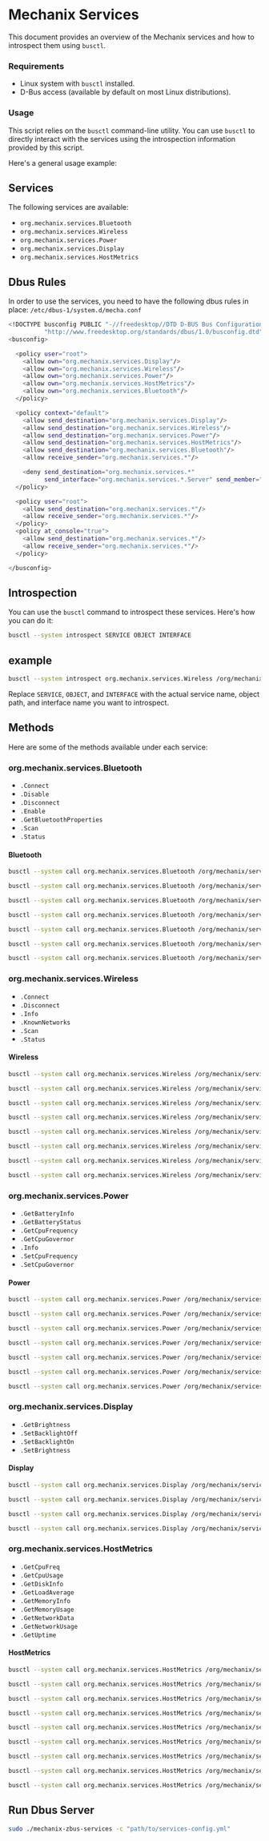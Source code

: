 # Mechanix Services

This document provides an overview of the Mechanix services and how to introspect them using `busctl`.

### Requirements

- Linux system with `busctl` installed.
- D-Bus access (available by default on most Linux distributions).

### Usage

This script relies on the `busctl` command-line utility. You can use `busctl` to directly interact with the services using the introspection information provided by this script.

Here's a general usage example:

## Services

The following services are available:

- `org.mechanix.services.Bluetooth`
- `org.mechanix.services.Wireless`
- `org.mechanix.services.Power`
- `org.mechanix.services.Display`
- `org.mechanix.services.HostMetrics`

## Dbus Rules

In order to use the services, you need to have the following dbus rules in place: `/etc/dbus-1/system.d/mecha.conf`

```bash
<!DOCTYPE busconfig PUBLIC "-//freedesktop//DTD D-BUS Bus Configuration 1.0//EN"
          "http://www.freedesktop.org/standards/dbus/1.0/busconfig.dtd">
<busconfig>

  <policy user="root">
    <allow own="org.mechanix.services.Display"/>
    <allow own="org.mechanix.services.Wireless"/>
    <allow own="org.mechanix.services.Power"/>
    <allow own="org.mechanix.services.HostMetrics"/>
    <allow own="org.mechanix.services.Bluetooth"/>
  </policy>

  <policy context="default">
    <allow send_destination="org.mechanix.services.Display"/>
    <allow send_destination="org.mechanix.services.Wireless"/>
    <allow send_destination="org.mechanix.services.Power"/>
    <allow send_destination="org.mechanix.services.HostMetrics"/>
    <allow send_destination="org.mechanix.services.Bluetooth"/>
    <allow receive_sender="org.mechanix.services.*"/>

    <deny send_destination="org.mechanix.services.*"
          send_interface="org.mechanix.services.*.Server" send_member="SetHostName"/>
  </policy>

  <policy user="root">
    <allow send_destination="org.mechanix.services.*"/>
    <allow receive_sender="org.mechanix.services.*"/>
  </policy>
  <policy at_console="true">
    <allow send_destination="org.mechanix.services.*"/>
    <allow receive_sender="org.mechanix.services.*"/>
  </policy>

</busconfig>
```

## Introspection

You can use the `busctl` command to introspect these services. Here's how you can do it:

```bash
busctl --system introspect SERVICE OBJECT INTERFACE
```

## example

```bash
busctl --system introspect org.mechanix.services.Wireless /org/mechanix/services/Wireless org.mechanix.services.Wireless Scan
```

Replace `SERVICE`, `OBJECT`, and `INTERFACE` with the actual service name, object path, and interface name you want to introspect.

## Methods

Here are some of the methods available under each service:

### org.mechanix.services.Bluetooth

- `.Connect`
- `.Disable`
- `.Disconnect`
- `.Enable`
- `.GetBluetoothProperties`
- `.Scan`
- `.Status`

#### Bluetooth

```bash
busctl --system call org.mechanix.services.Bluetooth /org/mechanix/services/Bluetooth org.mechanix.services.Bluetooth Scan
```

```bash
busctl --system call org.mechanix.services.Bluetooth /org/mechanix/services/Bluetooth org.mechanix.services.Bluetooth Connect s "address"
```

```bash
busctl --system call org.mechanix.services.Bluetooth /org/mechanix/services/Bluetooth org.mechanix.services.Bluetooth Disconnect s "id"
```

```bash
busctl --system call org.mechanix.services.Bluetooth /org/mechanix/services/Bluetooth org.mechanix.services.Bluetooth Enable
```

```bash
busctl --system call org.mechanix.services.Bluetooth /org/mechanix/services/Bluetooth org.mechanix.services.Bluetooth Disable
```

```bash
busctl --system call org.mechanix.services.Bluetooth /org/mechanix/services/Bluetooth org.mechanix.services.Bluetooth Status
```

```bash
busctl --system call org.mechanix.services.Bluetooth /org/mechanix/services/Bluetooth org.mechanix.services.Bluetooth GetBluetoothProperties
```

### org.mechanix.services.Wireless

- `.Connect`
- `.Disconnect`
- `.Info`
- `.KnownNetworks`
- `.Scan`
- `.Status`

#### Wireless

```bash
busctl --system call org.mechanix.services.Wireless /org/mechanix/services/Wireless org.mechanix.services.Wireless Scan
```

```bash
busctl --system call org.mechanix.services.Wireless /org/mechanix/services/Wireless org.mechanix.services.Wireless Connect ss "ssid" "psk"
```

```bash
busctl --system call org.mechanix.services.Wireless /org/mechanix/services/Wireless org.mechanix.services.Wireless Info
```

```bash
busctl --system call org.mechanix.services.Wireless /org/mechanix/services/Wireless org.mechanix.services.Wireless Status
```

```bash
busctl --system call org.mechanix.services.Wireless /org/mechanix/services/Wireless org.mechanix.services.Wireless Enable
```

```bash
busctl --system call org.mechanix.services.Wireless /org/mechanix/services/Wireless org.mechanix.services.Wireless Disable
```

```bash
busctl --system call org.mechanix.services.Wireless /org/mechanix/services/Wireless org.mechanix.services.Wireless Disconnect s "id"
```

```bash
busctl --system call org.mechanix.services.Wireless /org/mechanix/services/Wireless org.mechanix.services.Wireless KnownNetworks
```

### org.mechanix.services.Power

- `.GetBatteryInfo`
- `.GetBatteryStatus`
- `.GetCpuFrequency`
- `.GetCpuGovernor`
- `.Info`
- `.SetCpuFrequency`
- `.SetCpuGovernor`

#### Power

```bash
busctl --system call org.mechanix.services.Power /org/mechanix/services/Power org.mechanix.services.Power GetBatteryInfo
```

```bash
busctl --system call org.mechanix.services.Power /org/mechanix/services/Power org.mechanix.services.Power GetBatteryStatus
```

```bash
busctl --system call org.mechanix.services.Power /org/mechanix/services/Power org.mechanix.services.Power GetCpuFrequency
```

```bash
busctl --system call org.mechanix.services.Power /org/mechanix/services/Power org.mechanix.services.Power GetCpuGovernor
```

```bash
busctl --system call org.mechanix.services.Power /org/mechanix/services/Power org.mechanix.services.Power Info
```

```bash
busctl --system call org.mechanix.services.Power /org/mechanix/services/Power org.mechanix.services.Power SetCpuFrequency s "frequency"
```

```bash
busctl --system call org.mechanix.services.Power /org/mechanix/services/Power org.mechanix.services.Power SetCpuGovernor s "governor"
```

### org.mechanix.services.Display

- `.GetBrightness`
- `.SetBacklightOff`
- `.SetBacklightOn`
- `.SetBrightness`

#### Display

```bash
busctl --system call org.mechanix.services.Display /org/mechanix/services/Display org.mechanix.services.Display GetBrightness
```

```bash
busctl --system call org.mechanix.services.Display /org/mechanix/services/Display org.mechanix.services.Display SetBacklightOff
```

```bash
busctl --system call org.mechanix.services.Display /org/mechanix/services/Display org.mechanix.services.Display SetBacklightOn
```

```bash
busctl --system call org.mechanix.services.Display /org/mechanix/services/Display org.mechanix.services.Display SetBrightness s "brightness"
```

### org.mechanix.services.HostMetrics

- `.GetCpuFreq`
- `.GetCpuUsage`
- `.GetDiskInfo`
- `.GetLoadAverage`
- `.GetMemoryInfo`
- `.GetMemoryUsage`
- `.GetNetworkData`
- `.GetNetworkUsage`
- `.GetUptime`

#### HostMetrics

```bash
busctl --system call org.mechanix.services.HostMetrics /org/mechanix/services/HostMetrics org.mechanix.services.HostMetrics GetCpuFreq
```

```bash
busctl --system call org.mechanix.services.HostMetrics /org/mechanix/services/HostMetrics org.mechanix.services.HostMetrics GetCpuUsage
```

```bash
busctl --system call org.mechanix.services.HostMetrics /org/mechanix/services/HostMetrics org.mechanix.services.HostMetrics GetDiskInfo
```

```bash
busctl --system call org.mechanix.services.HostMetrics /org/mechanix/services/HostMetrics org.mechanix.services.HostMetrics GetLoadAverage
```

```bash
busctl --system call org.mechanix.services.HostMetrics /org/mechanix/services/HostMetrics org.mechanix.services.HostMetrics GetMemoryInfo
```

```bash
busctl --system call org.mechanix.services.HostMetrics /org/mechanix/services/HostMetrics org.mechanix.services.HostMetrics GetMemoryUsage
```

```bash
busctl --system call org.mechanix.services.HostMetrics /org/mechanix/services/HostMetrics org.mechanix.services.HostMetrics GetNetworkData
```

```bash
busctl --system call org.mechanix.services.HostMetrics /org/mechanix/services/HostMetrics org.mechanix.services.HostMetrics GetNetworkUsage
```

```bash
busctl --system call org.mechanix.services.HostMetrics /org/mechanix/services/HostMetrics org.mechanix.services.HostMetrics GetUptime
```

## Run Dbus Server

```bash
sudo ./mechanix-zbus-services -c "path/to/services-config.yml"
```